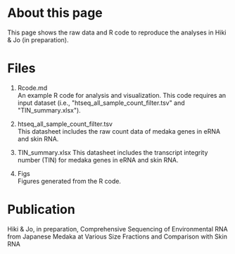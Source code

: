 # About this page
This page shows the raw data and R code to reproduce the analyses in Hiki & Jo (in preparation). 
  
  
   
# Files
1. Rcode.md  
An example R code for analysis and visualization. This code requires an input dataset (i.e., "htseq_all_sample_count_filter.tsv" and "TIN_summary.xlsx").  
     
2. htseq_all_sample_count_filter.tsv  
This datasheet includes the raw count data of medaka genes in eRNA and skin RNA.

3. TIN_summary.xlsx
This datasheet includes the transcript integrity number (TIN) for medaka genes in eRNA and skin RNA.

4. Figs  
Figures generated from the R code.

# Publication
Hiki & Jo, in preparation, Comprehensive Sequencing of Environmental RNA from Japanese Medaka at Various Size Fractions and Comparison with Skin RNA  
